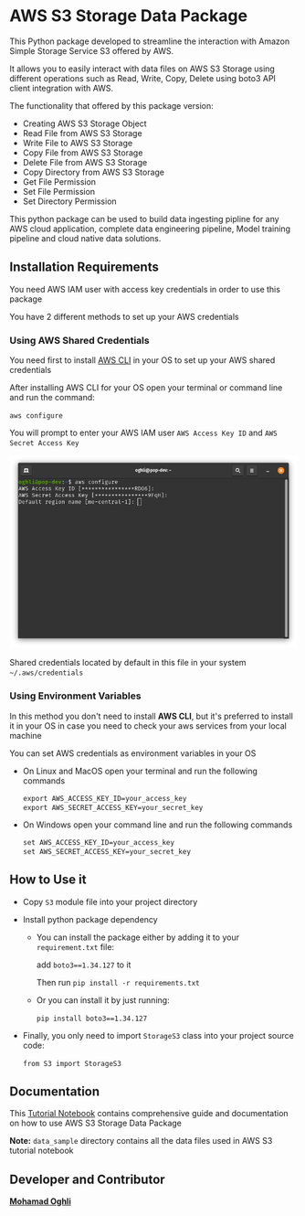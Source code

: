 # AWS S3 Storage Data Package

This Python package developed to streamline the interaction with Amazon Simple Storage Service S3 offered by AWS.

It allows you to easily interact with data files on AWS S3 Storage using different operations such as Read, Write, Copy, Delete using boto3 API client integration with AWS.

The functionality that offered by this package version:

* Creating AWS S3 Storage Object 
* Read File from AWS S3 Storage
* Write File to AWS S3 Storage
* Copy File from AWS S3 Storage
* Delete File from AWS S3 Storage
* Copy Directory from AWS S3 Storage
* Get File Permission
* Set File Permission
* Set Directory Permission

This python package can be used to build data ingesting pipline for any AWS cloud application, complete data engineering pipeline, Model training pipeline and cloud native data solutions.

## Installation Requirements 

You need AWS IAM user with access key credentials in order to use this package

You have 2 different methods to set up your AWS credentials

### Using AWS Shared Credentials

You need first to install [AWS CLI](https://docs.aws.amazon.com/cli/latest/userguide/getting-started-install.html) in your OS to set up your AWS shared credentials

After installing AWS CLI for your OS open your terminal or command line and run the command:

`aws configure`


You will prompt to enter your AWS IAM user `AWS Access Key ID` and `AWS Secret Access Key`

![alt text](docs_assets/aws-configure-linux.png)


Shared credentials located by default in this file in your system `~/.aws/credentials`

### Using Environment Variables

In this method you don't need to install **AWS CLI**, but it's preferred to install it in your OS in case you need to check your aws services from your local machine

You can set AWS credentials as environment variables in your OS 

* On Linux and MacOS open your terminal and run the following commands

    ``` 
    export AWS_ACCESS_KEY_ID=your_access_key
    export AWS_SECRET_ACCESS_KEY=your_secret_key
   ```

* On Windows open your command line and run the following commands
    ``` 
    set AWS_ACCESS_KEY_ID=your_access_key
    set AWS_SECRET_ACCESS_KEY=your_secret_key
   ```
    
## How to Use it

* Copy `S3` module file into your project directory 
* Install python package dependency 
  * You can install the package either by adding it to your `requirement.txt` file:
     
    add `boto3==1.34.127` to it
    
    Then run `pip install -r requirements.txt`
  * Or you can install it by just running:
     
    `pip install boto3==1.34.127`

* Finally, you only need to import `StorageS3` class into your project source code:

  `from S3 import StorageS3`

## Documentation 

This [Tutorial Notebook](tutorial_notebook.ipynb) contains comprehensive guide and documentation on how to use AWS S3 Storage Data Package

**Note:** `data_sample` directory contains all the data files used in AWS S3 tutorial notebook

## Developer and Contributor

**[Mohamad Oghli](https://github.com/mohammad-oghli)**